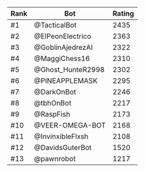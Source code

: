 Rank|Bot|Rating
---|---|---
#1|@TacticalBot|2435
#2|@ElPeonElectrico|2363
#3|@GoblinAjedrezAI|2322
#4|@MaggiChess16|2310
#5|@Ghost_HunteR2998|2302
#6|@PINEAPPLEMASK|2295
#7|@DarkOnBot|2246
#8|@tbhOnBot|2217
#9|@RaspFish|2173
#10|@VEER-OMEGA-BOT|2168
#11|@InvinxibleFlxsh|2108
#12|@DavidsGuterBot|1520
#13|@pawnrobot|1217
